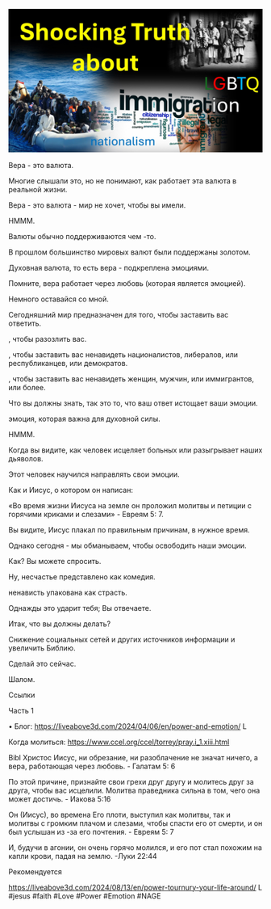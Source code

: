 ![Video cover image](./cover.jpg)

Вера - это валюта.

Многие слышали это, но не понимают, как работает эта валюта в реальной жизни.

Вера - это валюта - мир не хочет, чтобы вы имели.

HMMM.

Валюты обычно поддерживаются чем -то.

В прошлом большинство мировых валют были поддержаны золотом.

Духовная валюта, то есть вера - подкреплена эмоциями.

Помните, вера работает через любовь (которая является эмоцией).

Немного оставайся со мной.

Сегодняшний мир предназначен для того, чтобы заставить вас ответить.

, чтобы разозлить вас.

, чтобы заставить вас ненавидеть националистов, либералов, или республиканцев, или демократов.

, чтобы заставить вас ненавидеть женщин, мужчин, или иммигрантов, или более.

Что вы должны знать, так это то, что ваш ответ истощает ваши эмоции.

эмоция, которая важна для духовной силы.

HMMM.

Когда вы видите, как человек исцеляет больных или разыгрывает наших дьяволов.

Этот человек научился направлять свои эмоции.

Как и Иисус, о котором он написан:

«Во время жизни Иисуса на земле он проложил молитвы и петиции с горячими криками и слезами» - Евреям 5: 7.

Вы видите, Иисус плакал по правильным причинам, в нужное время.

Однако сегодня - мы обманываем, чтобы освободить наши эмоции.

Как? Вы можете спросить.

Ну, несчастье представлено как комедия.

ненависть упакована как страсть.

Однажды это ударит тебя; Вы отвечаете.

Итак, что вы должны делать?

Снижение социальных сетей и других источников информации и увеличить Библию.

Сделай это сейчас.

Шалом.

Ссылки

Часть 1

• Блог: https://liveabove3d.com/2024/04/06/en/power-and-emotion/   L

Когда молиться: https://www.ccel.org/ccel/torrey/pray.i_1.xiii.html

Bibl Христос Иисус, ни обрезание, ни разоблачение не значат ничего, а вера, работающая через любовь. - Галатам 5: 6

По этой причине, признайте свои грехи друг другу и молитесь друг за друга, чтобы вас исцелили. Молитва праведника сильна в том, чего она может достичь. - Иакова 5:16

Он (Иисус), во времена Его плоти, выступил как молитвы, так и молитвы с громким плачом и слезами, чтобы спасти его от смерти, и он был услышан из -за его почтения. - Евреям 5: 7

И, будучи в агонии, он очень горячо молился, и его пот стал похожим на капли крови, падая на землю. -Луки 22:44

Рекомендуется

https://liveabove3d.com/2024/08/13/en/power-tournury-your-life-around/   L  #jesus #faith #Love #Power #Emotion #NAGE